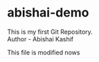 # abishai-demo
This is my first Git Repository.
<br>
Author - Abishai Kashif

This file is modified nows
